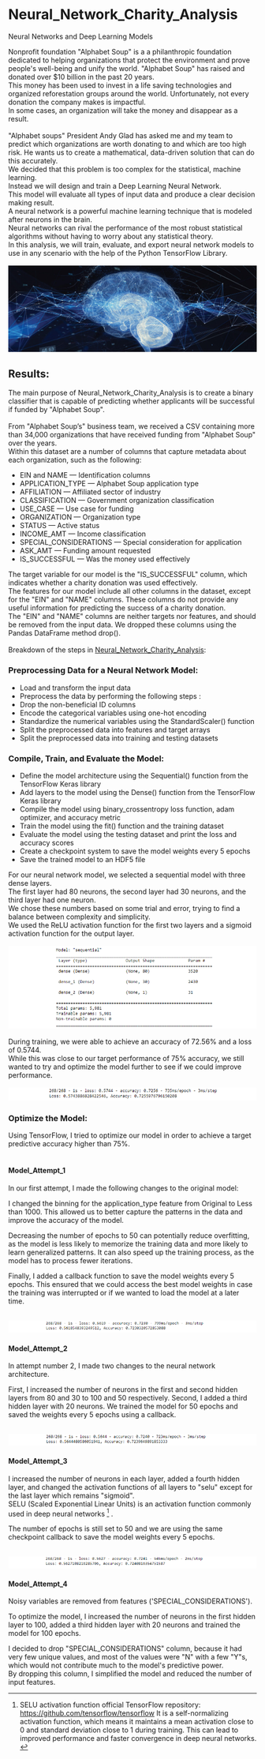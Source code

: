 # Neural_Network_Charity_Analysis
Neural Networks and Deep Learning Models


Nonprofit foundation "Alphabet Soup" is a a philanthropic foundation dedicated to helping organizations that protect the environment and prove people's well-being and unify the world. "Alphabet Soup" has raised and donated over $10 billion in the past 20 years.<br> This money has been used to invest in a life saving technologies and organized reforestation groups around the world. Unfortunately, not every donation the company makes is impactful.<br> In some cases, an organization will take the money and  disappear as a result.<br><br> "Alphabet soups" President Andy Glad has asked me and my team to predict which organizations are worth donating to and which are too high risk. He wants us to create a mathematical, data-driven solution that can do this accurately.<br> We decided that this problem is too complex for the statistical, machine learning. <br>Instead we will design and train a Deep Learning Neural Network.<br> This model will evaluate all types of input data and produce a clear decision making result.<br> A neural network is a powerful machine learning technique that is modeled after neurons in the brain.<br> Neural networks can rival the performance of the most robust statistical algorithms without having to worry about any statistical theory.<br> In this analysis, we will train, evaluate, and export neural network models to use in any scenario with the help of the Python TensorFlow Library.<br><br>
![This is an image](https://github.com/MilosPopov007/Neural_Network_Charity_Analysis/blob/main/Resources/DeepLearning.jpg)



## Results:

The main purpose of Neural_Network_Charity_Analysis is to create a binary classifier that is capable of predicting whether applicants will be successful if funded by "Alphabet Soup". <br><br>
From "Alphabet Soup’s" business team, we received a CSV containing more than 34,000 organizations that have received funding from "Alphabet Soup" over the years.<br> Within this dataset are a number of columns that capture metadata about each organization, such as the following:

* EIN and NAME — Identification columns
* APPLICATION_TYPE — Alphabet Soup application type
* AFFILIATION — Affiliated sector of industry
* CLASSIFICATION — Government organization classification
* USE_CASE — Use case for funding
* ORGANIZATION — Organization type
* STATUS — Active status
* INCOME_AMT — Income classification
* SPECIAL_CONSIDERATIONS — Special consideration for application
* ASK_AMT — Funding amount requested
* IS_SUCCESSFUL — Was the money used effectively

The target variable for our model is the "IS_SUCCESSFUL" column, which indicates whether a charity donation was used effectively.<br>
The features for our model include all other columns in the dataset, except for the "EIN" and "NAME" columns. These columns do not provide any useful information for predicting the success of a charity donation.<br>
The "EIN" and "NAME" columns are neither targets nor features, and should be removed from the input data. We dropped these columns using the Pandas DataFrame method drop().<br><br>
Breakdown of the steps in [Neural_Network_Charity_Analysis](https://github.com/MilosPopov007/Neural_Network_Charity_Analysis/blob/main/AlphabetSoupCharity.ipynb):<br>

### Preprocessing Data for a Neural Network Model:

* Load and transform the input data
* Preprocess the data by performing the following steps :
* Drop the non-beneficial ID columns
* Encode the categorical variables using one-hot encoding
* Standardize the numerical variables using the StandardScaler() function
* Split the preprocessed data into features and target arrays
* Split the preprocessed data into training and testing datasets

### Compile, Train, and Evaluate the Model:

* Define the model architecture using the Sequential() function from the TensorFlow Keras library
* Add layers to the model using the Dense() function from the TensorFlow Keras library
* Compile the model using binary_crossentropy loss function, adam optimizer, and accuracy metric
* Train the model using the fit() function and the training dataset
* Evaluate the model using the testing dataset and print the loss and accuracy scores
* Create a checkpoint system to save the model weights every 5 epochs
* Save the trained model to an HDF5 file<br>

For our neural network model, we selected a sequential model with three dense layers.<br> The first layer had 80 neurons, the second layer had 30 neurons, and the third layer had one neuron.<br> We chose these numbers based on some trial and error, trying to find a balance between complexity and simplicity.<br> We used the ReLU activation function for the first two layers and a sigmoid activation function for the output layer.<br><br>
![This is an image](https://github.com/MilosPopov007/Neural_Network_Charity_Analysis/blob/main/Resources/model_base.png)

During training, we were able to achieve an accuracy of 72.56% and a loss of 0.5744.<br> While this was close to our target performance of 75% accuracy, we still wanted to try and optimize the model further to see if we could improve performance.<br><br>
![This is an image](https://github.com/MilosPopov007/Neural_Network_Charity_Analysis/blob/main/Resources/base_result.png)

### Optimize the Model:

Using TensorFlow, I tried to optimize our model in order to achieve a target predictive accuracy higher than 75%.<br><br>
#### Model_Attempt_1 

 In our first attempt, I made the following changes to the original model:

 I changed the binning for the application_type feature from Original to Less than 1000.
 This allowed us to better capture the patterns in the data and improve the accuracy of the model.

 Decreasing the number of epochs to 50 can potentially reduce overfitting, as the model is less likely to memorize the training data and more likely to learn generalized patterns. It can also speed up the training process, as the model has to process fewer iterations.

 Finally, I added a callback function to save the model weights every 5 epochs.
 This ensured that we could access the best model weights in case the training was interrupted or if we wanted to load the model at a later time.<br><br>
 
 ![This is an image](https://github.com/MilosPopov007/Neural_Network_Charity_Analysis/blob/main/Resources/model_1.png)
 
#### Model_Attempt_2 

 In attempt number 2, I made two changes to the neural network architecture.

 First, I increased the number of neurons in the first and second hidden layers from 80 and 30 to 100 and 50 respectively.
 Second, I added a third hidden layer with 20 neurons.
 We trained the model for 50 epochs and saved the weights every 5 epochs using a callback.<br><br>
 
 ![This is an image](https://github.com/MilosPopov007/Neural_Network_Charity_Analysis/blob/main/Resources/model_2.png)
 
 #### Model_Attempt_3 

I increased the number of neurons in each layer, added a fourth hidden layer, and changed the activation functions of all layers to "selu" except for the last layer which remains "sigmoid".<br>SELU (Scaled Exponential Linear Units) is an activation function commonly used in deep neural networks [^1] .
[^1]:SELU activation function official TensorFlow repository: https://github.com/tensorflow/tensorflow
It is a self-normalizing activation function, which means it maintains a mean activation close to 0 and standard deviation close to 1 during training. This can lead to improved performance and faster convergence in deep neural networks.<br>

The number of epochs is still set to 50 and we are using the same checkpoint callback to save the model weights every 5 epochs.<br><br>

![This is an image](https://github.com/MilosPopov007/Neural_Network_Charity_Analysis/blob/main/Resources/mode_3.png)

#### Model_Attempt_4 

Noisy variables are removed from features ('SPECIAL_CONSIDERATIONS').

To optimize the model, I increased the number of neurons in the first hidden layer to 100, added a third hidden layer with 20 neurons and trained the model for 100 epochs.

I decided to drop "SPECIAL_CONSIDERATIONS" column, because it had very few unique values, and most of the values were "N" with a few "Y"s, which would not contribute much to the model's predictive power.<br>
By dropping this column, I simplified the model and reduced the number of input features.


